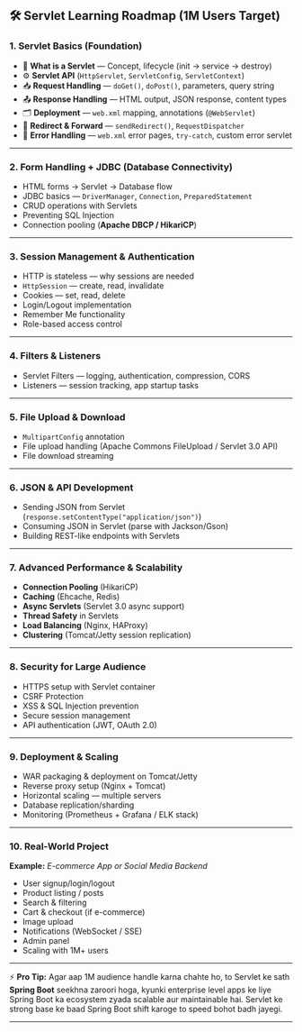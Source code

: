 ## 🛠 **Servlet Learning Roadmap (1M Users Target)**

### **1. Servlet Basics (Foundation)**

* 📜 **What is a Servlet** — Concept, lifecycle (init → service → destroy)
* ⚙ **Servlet API** (`HttpServlet`, `ServletConfig`, `ServletContext`)
* 📥 **Request Handling** — `doGet()`, `doPost()`, parameters, query string
* 📤 **Response Handling** — HTML output, JSON response, content types
* 🗂 **Deployment** — `web.xml` mapping, annotations (`@WebServlet`)
* 🔄 **Redirect & Forward** — `sendRedirect()`, `RequestDispatcher`
* 🧹 **Error Handling** — `web.xml` error pages, `try-catch`, custom error servlet

---

### **2. Form Handling + JDBC (Database Connectivity)**

* HTML forms → Servlet → Database flow
* JDBC basics — `DriverManager`, `Connection`, `PreparedStatement`
* CRUD operations with Servlets
* Preventing SQL Injection
* Connection pooling (**Apache DBCP / HikariCP**)

---

### **3. Session Management & Authentication**

* HTTP is stateless — why sessions are needed
* `HttpSession` — create, read, invalidate
* Cookies — set, read, delete
* Login/Logout implementation
* Remember Me functionality
* Role-based access control

---

### **4. Filters & Listeners**

* Servlet Filters — logging, authentication, compression, CORS
* Listeners — session tracking, app startup tasks

---

### **5. File Upload & Download**

* `MultipartConfig` annotation
* File upload handling (Apache Commons FileUpload / Servlet 3.0 API)
* File download streaming

---

### **6. JSON & API Development**

* Sending JSON from Servlet (`response.setContentType("application/json")`)
* Consuming JSON in Servlet (parse with Jackson/Gson)
* Building REST-like endpoints with Servlets

---

### **7. Advanced Performance & Scalability**

* **Connection Pooling** (HikariCP)
* **Caching** (Ehcache, Redis)
* **Async Servlets** (Servlet 3.0 async support)
* **Thread Safety** in Servlets
* **Load Balancing** (Nginx, HAProxy)
* **Clustering** (Tomcat/Jetty session replication)

---

### **8. Security for Large Audience**

* HTTPS setup with Servlet container
* CSRF Protection
* XSS & SQL Injection prevention
* Secure session management
* API authentication (JWT, OAuth 2.0)

---

### **9. Deployment & Scaling**

* WAR packaging & deployment on Tomcat/Jetty
* Reverse proxy setup (Nginx + Tomcat)
* Horizontal scaling — multiple servers
* Database replication/sharding
* Monitoring (Prometheus + Grafana / ELK stack)

---

### **10. Real-World Project**

**Example:** *E-commerce App or Social Media Backend*

* User signup/login/logout
* Product listing / posts
* Search & filtering
* Cart & checkout (if e-commerce)
* Image upload
* Notifications (WebSocket / SSE)
* Admin panel
* Scaling with 1M+ users

---

⚡ **Pro Tip:** Agar aap 1M audience handle karna chahte ho, to Servlet ke sath **Spring Boot** seekhna zaroori hoga, kyunki enterprise level apps ke liye Spring Boot ka ecosystem zyada scalable aur maintainable hai. Servlet ke strong base ke baad Spring Boot shift karoge to speed bohot badh jayegi.

---
